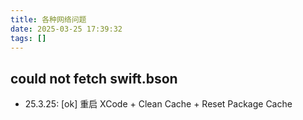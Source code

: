 ```yaml
---
title: 各种网络问题
date: 2025-03-25 17:39:32
tags: []
---
```

## could not fetch swift.bson

- 25.3.25: [ok] 重启 XCode + Clean Cache + Reset Package Cache


